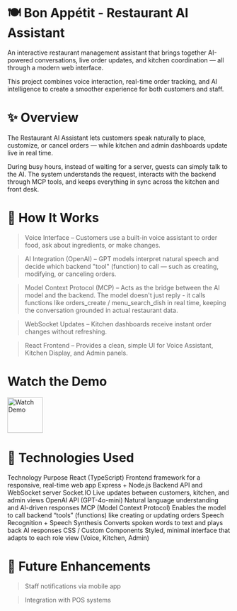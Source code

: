 # 🍽️ Bon Appétit - Restaurant AI Assistant

An interactive restaurant management assistant that brings together AI-powered conversations, live order updates, and kitchen coordination — all through a modern web interface.

This project combines voice interaction, real-time order tracking, and AI intelligence to create a smoother experience for both customers and staff.

# ✨ Overview

The Restaurant AI Assistant lets customers speak naturally to place, customize, or cancel orders — while kitchen and admin dashboards update live in real time.

During busy hours, instead of waiting for a server, guests can simply talk to the AI. The system understands the request, interacts with the backend through MCP tools, and keeps everything in sync across the kitchen and front desk.

# 🧠 How It Works

> Voice Interface – Customers use a built-in voice assistant to order food, ask about ingredients, or make changes.

> AI Integration (OpenAI) – GPT models interpret natural speech and decide which backend "tool" (function) to call — such as creating, modifying, or canceling orders.

> Model Context Protocol (MCP) – Acts as the bridge between the AI model and the backend. The model doesn't just reply - it calls functions like orders_create / menu_search_dish in real time, keeping the conversation grounded in actual restaurant data.

> WebSocket Updates – Kitchen dashboards receive instant order changes without refreshing.

> React Frontend – Provides a clean, simple UI for Voice Assistant, Kitchen Display, and Admin panels.

# Watch the Demo
<a href="https://drive.google.com/file/d/1sXK7GhIB-pxYLbvUUU9VstuxAA_PhF1V/view?usp=sharing" target="_blank"> <img src="https://img.icons8.com/ios-filled/100/play-button-circled--v1.png" alt="Watch Demo" width="80"/> </a>

# 🧩 Technologies Used
Technology	Purpose
React (TypeScript)	Frontend framework for a responsive, real-time web app
Express + Node.js	Backend API and WebSocket server
Socket.IO	Live updates between customers, kitchen, and admin views
OpenAI API (GPT-4o-mini)	Natural language understanding and AI-driven responses
MCP (Model Context Protocol)	Enables the model to call backend “tools” (functions) like creating or updating orders
Speech Recognition + Speech Synthesis	Converts spoken words to text and plays back AI responses
CSS / Custom Components	Styled, minimal interface that adapts to each role view (Voice, Kitchen, Admin)

# 🚀 Future Enhancements

> Staff notifications via mobile app

> Integration with POS systems
